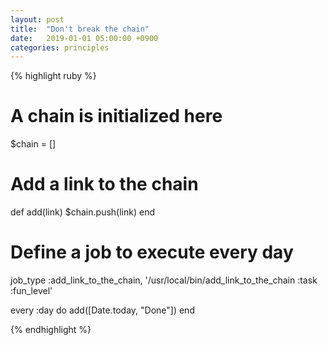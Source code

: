 ```yaml
---
layout: post
title:  "Don't break the chain"
date:   2019-01-01 05:00:00 +0900
categories: principles
---
```



{% highlight ruby %}
# A chain is initialized here
$chain = []

# Add a link to the chain
def add(link)
  $chain.push(link)
end

# Define a job to execute every day
job_type :add_link_to_the_chain, '/usr/local/bin/add_link_to_the_chain :task :fun_level'

every :day do
  add([Date.today, "Done"])
end

{% endhighlight %}
